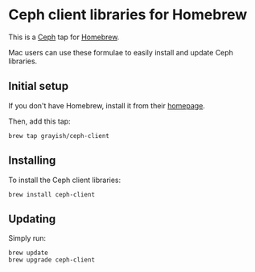 # Ceph client libraries for Homebrew

This is a [Ceph][] tap for [Homebrew][].

Mac users can use these formulae to easily install and update Ceph libraries.

## Initial setup

If you don't have Homebrew, install it from their [homepage][homebrew].

Then, add this tap:

```
brew tap grayish/ceph-client
```

## Installing

To install the Ceph client libraries:

```
brew install ceph-client
```

## Updating

Simply run:

```
brew update
brew upgrade ceph-client
```

[homebrew]: http://brew.sh/
[ceph]: https://ceph.com/
